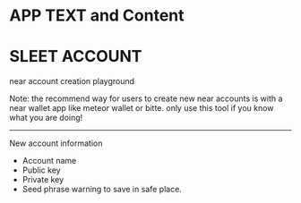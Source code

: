 # APP TEXT and Content


# SLEET ACCOUNT
near account creation playground

Note: the recommend way for users to create new near accounts is with a near wallet app like meteor wallet or bitte. only use this tool if you know what you are doing!



---


New account information
- Account name
- Public key
- Private key
- Seed phrase
warning to save in safe place.